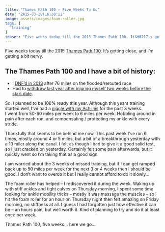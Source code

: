 ```yaml
---
title: "Thames Path 100 – Five Weeks To Go"
date: "2015-03-28T16:38:11"
image: assets/images/foam-roller.jpg
tags: [
  "training"
]
teaser: "Five weeks today till the 2015 Thames Path 100. It&#8217;s getting close, and I&#8217;m getting a bit nervy. The Thames Path 100 and I have a bit of history: I DNF&#8217;d in 2013 after 76 miles on the flooded/rerouted race Had to withdraw last year after injuring myself two weeks before the start date. So, I planned [&hellip;]\n"
---
```

Five weeks today till the 2015 [Thames Path 100](http://www.centurionrunning.com/thames-path-100-2015/ "thames path 100"). It’s getting close, and I’m getting a bit nervy.

The Thames Path 100 and I have a bit of history:
------------------------------------------------

-   I [DNF’d in 2013](https://kennetrunner.com/thames-path-100-race-report "Thames Path 100 – Race Report") after 76 miles on the flooded/rerouted race
-   Had to [withdraw last year after injuring myself two weeks before the start date](https://kennetrunner.com/injury-free-at-last "Injury free at last").

So, I planned to be 100% ready this year. Although this years training started well, I’ve had a [niggle with my Achilles](https://kennetrunner.com/10-weeks-of-great-training-then-injury "10 Weeks of Great Ultra Marathon Training then Injury") for the past 3 weeks.  
I went from 50-60 miles per week to 6 miles per week. Hobbling around in pain after each run, and compensating / protecting my ankle with every stride.

Thankfully that seems to be behind me now. This past week I’ve run 6 times, mostly around 4 or 5 miles, but a bit of a breakthrough yesterday with a 13 miler along the canal. I felt as though I had to give it a good solid test, so I just cracked on yesterday. Certainly felt some pain afterwards, but it quickly went so I’m taking that as a good sign.

I am worried about the 3 weeks of missed training, but if I can get ramped back up to 50 miles per week for the next 3 or 4 weeks then I should be good. I don’t want to overdo it but I really cannot afford to do it slowly…

The foam roller has helped – I rediscovered it during the week. Waking up with stiff ankles and tight calves on Thursday morning, I spent some time looking for ankle mobility tricks – mostly it was massage the muscles – so I hit the foam roller for an hour on Thursday night then felt amazing on Friday morning, no stiffness at all. I guess I had forgotten just how effective it can be – an hours pain, but well worth it. Kind of planning to try and do it at least once per week.

Thames Path 100, five weeks… here we go…
